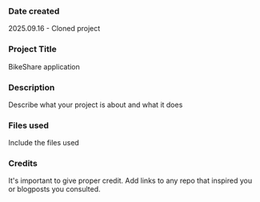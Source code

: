 ### Date created
2025.09.16 - Cloned project

### Project Title
BikeShare application

### Description
Describe what your project is about and what it does

### Files used
Include the files used

### Credits
It's important to give proper credit. Add links to any repo that inspired you or blogposts you consulted.
